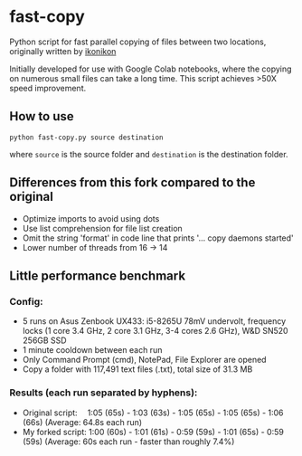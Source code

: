 # fast-copy
Python script for fast parallel copying of files between two locations, originally written by [ikonikon](https://github.com/ikonikon "Ikonikon's GitHub Profile")

Initially developed for use with Google Colab notebooks, where the copying on numerous small files can take a long time. This script achieves >50X speed improvement.

## How to use
```
python fast-copy.py source destination
```
where `source` is the source folder and `destination` is the destination folder.

## Differences from this fork compared to the original

* Optimize imports to avoid using dots
* Use list comprehension for file list creation
* Omit the string 'format' in code line that prints '... copy daemons started'
* Lower number of threads from 16 -> 14

## Little performance benchmark

### Config: 
* 5 runs on Asus Zenbook UX433: i5-8265U 78mV undervolt, frequency locks (1 core 3.4 GHz, 2 core 3.1 GHz, 3-4 cores 2.6 GHz), W&D SN520 256GB SSD
* 1 minute cooldown between each run
* Only Command Prompt (cmd), NotePad, File Explorer are opened
* Copy a folder with 117,491 text files (.txt), total size of 31.3 MB

### Results (each run separated by hyphens): 
* Original script:&emsp;&nbsp;1:05 (65s) - 1:03 (63s) - 1:05 (65s) - 1:05 (65s) - 1:06 (66s) (Average: 64.8s each run)
* My forked script: 1:00 (60s) - 1:01 (61s) - 0:59 (59s) - 1:01 (65s) - 0:59 (59s) (Average: 60s each run - faster than roughly 7.4%)
